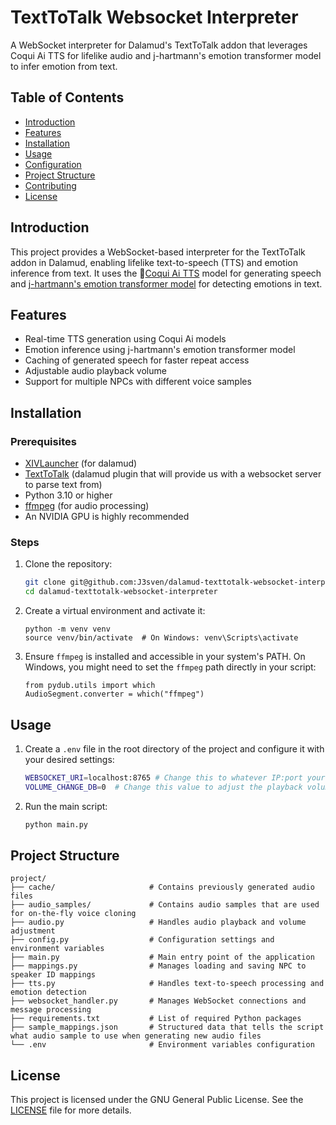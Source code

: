 # TextToTalk Websocket Interpreter

A WebSocket interpreter for Dalamud's TextToTalk addon that leverages Coqui Ai TTS for lifelike audio and j-hartmann's emotion transformer model to infer emotion from text.

## Table of Contents

- [Introduction](#introduction)
- [Features](#features)
- [Installation](#installation)
- [Usage](#usage)
- [Configuration](#configuration)
- [Project Structure](#project-structure)
- [Contributing](#contributing)
- [License](#license)

## Introduction

This project provides a WebSocket-based interpreter for the TextToTalk addon in Dalamud, enabling lifelike text-to-speech (TTS) and emotion inference from text. It uses the 🐸[Coqui Ai TTS](https://github.com/coqui-ai/TTS) model for generating speech and [j-hartmann's emotion transformer model](https://huggingface.co/j-hartmann/emotion-english-distilroberta-base) for detecting emotions in text.

## Features

- Real-time TTS generation using Coqui Ai models
- Emotion inference using j-hartmann's emotion transformer model
- Caching of generated speech for faster repeat access
- Adjustable audio playback volume
- Support for multiple NPCs with different voice samples

## Installation

### Prerequisites

- [XIVLauncher](https://goatcorp.github.io/) (for dalamud)
- [TextToTalk](https://github.com/karashiiro/TextToTalk) (dalamud plugin that will provide us with a websocket server to parse text from)
- Python 3.10 or higher
- [ffmpeg](https://ffmpeg.org/download.html) (for audio processing)
- An NVIDIA GPU is highly recommended

### Steps

1. Clone the repository:

   ```sh
   git clone git@github.com:J3sven/dalamud-texttotalk-websocket-interpreter.git
   cd dalamud-texttotalk-websocket-interpreter
   ```
2. Create a virtual environment and activate it:
   ```
   python -m venv venv
   source venv/bin/activate  # On Windows: venv\Scripts\activate
   ```
4. Ensure `ffmpeg` is installed and accessible in your system's PATH. On Windows, you might need to set the `ffmpeg` path directly in your script:
   ```
   from pydub.utils import which
   AudioSegment.converter = which("ffmpeg")
   ```
## Usage

1. Create a `.env` file in the root directory of the project and configure it with your desired settings:
   ```sh
   WEBSOCKET_URI=localhost:8765 # Change this to whatever IP:port your TextToTalk plugin is hosting it's websocket server on
   VOLUME_CHANGE_DB=0  # Change this value to adjust the playback volume
   ```
2. Run the main script:
   
   ```sh
   python main.py
   ```

## Project Structure
```
project/
├── cache/                     # Contains previously generated audio files
├── audio_samples/             # Contains audio samples that are used for on-the-fly voice cloning
├── audio.py                   # Handles audio playback and volume adjustment
├── config.py                  # Configuration settings and environment variables
├── main.py                    # Main entry point of the application
├── mappings.py                # Manages loading and saving NPC to speaker ID mappings
├── tts.py                     # Handles text-to-speech processing and emotion detection
├── websocket_handler.py       # Manages WebSocket connections and message processing
├── requirements.txt           # List of required Python packages
├── sample_mappings.json       # Structured data that tells the script what audio sample to use when generating new audio files
└── .env                       # Environment variables configuration
```

## License
This project is licensed under the GNU General Public License. See the [LICENSE](https://github.com/J3sven/dalamud-texttotalk-websocket-interpreter/blob/main/LICENSE) file for more details.
